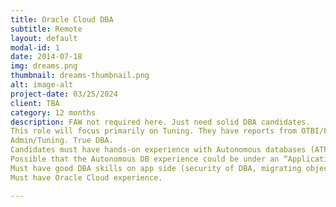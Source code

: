 ```yaml
---
title: Oracle Cloud DBA
subtitle: Remote
layout: default
modal-id: 1
date: 2014-07-18
img: dreams.png
thumbnail: dreams-thumbnail.png
alt: image-alt
project-date: 03/25/2024
client: TBA
category: 12 months
description: FAW not required here. Just need solid DBA candidates.
This role will focus primarily on Tuning. They have reports from OTBI/FAW that is not working fast enough. Reports are taking 10-15 minutes. Need someone that can figure out the bottleneck and get the time down to 30 seconds ideally (Just need big improvement here).
Admin/Tuning. True DBA.
Candidates must have hands-on experience with Autonomous databases (ATP/ADW/etc.)
Possible that the Autonomous DB experience could be under an “Applications DBA” or something different than Oracle DBA.
Must have good DBA skills on app side (security of DBA, migrating object to product such as stored procedure- triggers-etc., database monitoring/proactive alerting, etc.
Must have Oracle Cloud experience.

---
```

